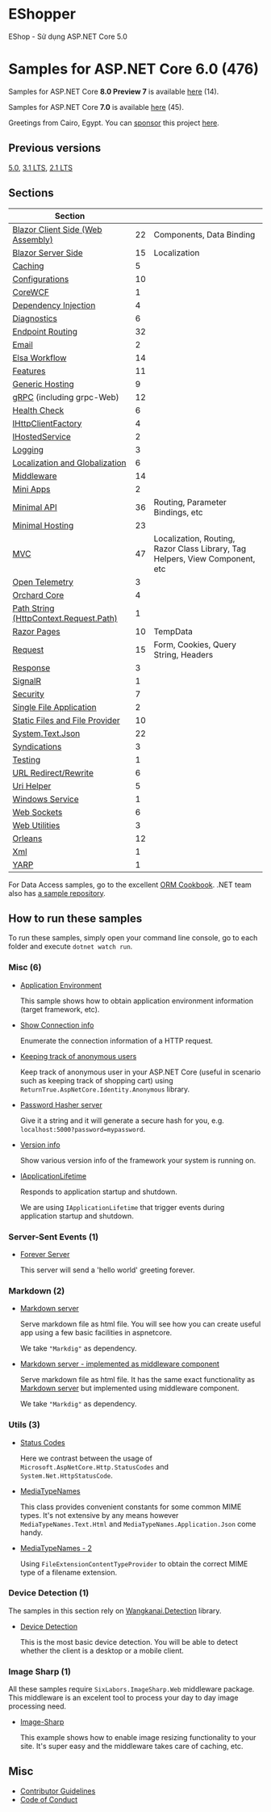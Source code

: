 # EShopper
EShop - Sử dụng ASP.NET Core 5.0 
# Samples for ASP.NET Core 6.0 (476)

Samples for ASP.NET Core **8.0 Preview 7** is available [here](/projects/.net8) (14).

Samples for ASP.NET Core **7.0** is available [here](/projects/.net7) (45).

Greetings from Cairo, Egypt. You can [sponsor](https://github.com/sponsors/dodyg) this project [here](https://github.com/sponsors/dodyg). 

## Previous versions

[5.0](https://github.com/dodyg/practical-aspnetcore/tree/net5.0/), [3.1 LTS](https://github.com/dodyg/practical-aspnetcore/tree/3.1-LTS/), [2.1 LTS](https://github.com/dodyg/practical-aspnetcore/tree/2.1-LTS)

## Sections

| Section                                                         |     |                                                                              |
| --------------------------------------------------------------- | --- | ---------------------------------------------------------------------------- |
| [Blazor Client Side (Web Assembly)](/projects/blazor/README.md) | 22  | Components, Data Binding                                                     |
| [Blazor Server Side](/projects/blazor-ss)                       | 15  | Localization                                                                 |
| [Caching](/projects/caching)                                    | 5   |                                                                              |
| [Configurations](/projects/configurations)                      | 10  |                                                                              |
| [CoreWCF](/projects/corewcf)                                    | 1   |                                                                              |
| [Dependency Injection](/projects/dependency-injection/)         | 4   |                                                                              |
| [Diagnostics](/projects/diagnostics)                            | 6   |                                                                              |
| [Endpoint Routing](/projects/endpoint-routing)                  | 32  |                                                                              |
| [Email](/projects/mailkit)                                      | 2   |                                                                              |
| [Elsa Workflow](/projects/elsa)                                 | 14  |                                                                              |
| [Features](/projects/features)                                  | 11  |                                                                              |
| [Generic Hosting](/projects/generic-host)                       | 9   |                                                                              |
| [gRPC](/projects/grpc) (including grpc-Web)                     | 12  |                                                                              |
| [Health Check](/projects/health-check)                          | 6   |                                                                              |
| [IHttpClientFactory](/projects/httpclientfactory)               | 4   |                                                                              |
| [IHostedService](/projects/ihosted-service)                     | 2   |                                                                              |
| [Logging](/projects/logging)                                    | 3   |                                                                              |
| [Localization and Globalization](/projects/localization)        | 6   |                                                                              |
| [Middleware](/projects/middleware)                              | 14  |                                                                              |
| [Mini Apps](/projects/mini)                                     | 2   |                                                                              |
| [Minimal API](/projects/minimal-api)                            | 36  | Routing, Parameter Bindings, etc                                             |
| [Minimal Hosting](/projects/minimal-hosting)                    | 23  |                                                                              |
| [MVC](/projects/mvc)                                            | 47  | Localization, Routing, Razor Class Library, Tag Helpers, View Component, etc |
| [Open Telemetry](/projects/open-telemetry/)                     | 3   |                                                                              |
| [Orchard Core](/projects/orchard-core)                          | 4   |                                                                              |
| [Path String (HttpContext.Request.Path)](/projects/path-string) | 1   |                                                                              |
| [Razor Pages](/projects/razor-pages)                            | 10  | TempData                                                                     |
| [Request](/projects/request)                                    | 15  | Form, Cookies, Query String, Headers                                         |
| [Response](/projects/response)                                  | 3   |                                                                              |
| [SignalR](/projects/signalr)                                    | 1   |                                                                              |
| [Security](/projects/security)                                  | 7   |                                                                              |
| [Single File Application](/projects/sfa)                        | 2   |                                                                              |
| [Static Files and File Provider](/projects/file-provider)       | 10  |                                                                              |
| [System.Text.Json](/projects/json)                              | 22  |                                                                              |
| [Syndications](/projects/syndications)                          | 3   |                                                                              |
| [Testing](/projects/testing)                                    | 1   |                                                                              |
| [URL Redirect/Rewrite](/projects/rewrite)                       | 6   |                                                                              |
| [Uri Helper](/projects/uri-helper)                              | 5   |                                                                              |
| [Windows Service](/projects/windows-service)                    | 1   |                                                                              |
| [Web Sockets](/projects/web-sockets)                            | 6   |                                                                              |
| [Web Utilities](/projects/web-utilities)                        | 3   |                                                                              |
| [Orleans](/projects/orleans)                                    | 12  |                                                                              |
| [Xml](/projects/xml)                                            | 1   |                                                                              |
| [YARP](/projects/yarp)                                          | 1   |                                                                              |

For Data Access samples, go to the excellent [ORM Cookbook](https://github.com/Grauenwolf/DotNet-ORM-Cookbook). .NET team also has [a sample repository](https://github.com/dotnet/samples).

## How to run these samples

To run these samples, simply open your command line console, go to each folder and execute `dotnet watch run`.

### Misc (6)

-   [Application Environment](/projects/application-environment)

    This sample shows how to obtain application environment information (target framework, etc).

-   [Show Connection info](/projects/connection-info)

    Enumerate the connection information of a HTTP request.

-   [Keeping track of anonymous users](/projects/anonymous-id)

    Keep track of anonymous user in your ASP.NET Core (useful in scenario such as keeping track of shopping cart) using `ReturnTrue.AspNetCore.Identity.Anonymous` library.

-   [Password Hasher server](/projects/password-hasher)

    Give it a string and it will generate a secure hash for you, e.g. `localhost:5000?password=mypassword`.

-   [Version info](/projects/version)

    Show various version info of the framework your system is running on.

-   [IApplicationLifetime](/projects/i-application-lifetime)

    Responds to application startup and shutdown.

    We are using `IApplicationLifetime` that trigger events during application startup and shutdown.

### Server-Sent Events (1)

-   [Forever Server](/projects/sse)

    This server will send a 'hello world' greeting forever.

### Markdown (2)

-   [Markdown server](/projects/markdown-server)

    Serve markdown file as html file. You will see how you can create useful app using a few basic facilities in aspnetcore.

    We take `"Markdig"` as dependency.

-   [Markdown server - implemented as middleware component](/projects/markdown-server-middleware)

    Serve markdown file as html file. It has the same exact functionality as [Markdown server](/projects/markdown-server) but implemented using middleware component.

    We take `"Markdig"` as dependency.

### Utils (3)

-   [Status Codes](/projects/utils/http-status-codes)

    Here we contrast between the usage of `Microsoft.AspNetCore.Http.StatusCodes` and `System.Net.HttpStatusCode`.

-   [MediaTypeNames](/projects/utils/media-type-names)

    This class provides convenient constants for some common MIME types. It's not extensive by any means however `MediaTypeNames.Text.Html` and `MediaTypeNames.Application.Json` come handy.

-   [MediaTypeNames - 2](/projects/utils/media-type-names-2)

    Using `FileExtensionContentTypeProvider` to obtain the correct MIME type of a filename extension.

### Device Detection (1)

The samples in this section rely on [Wangkanai.Detection](https://github.com/wangkanai/Detection) library.

-   [Device Detection](/projects/device-detection)

    This is the most basic device detection. You will be able to detect whether the client is a desktop or a mobile client.

### Image Sharp (1)

All these samples require `SixLabors.ImageSharp.Web` middleware package. This middleware is an excelent tool to process your day to day image processing need.

-   [Image-Sharp](/projects/image-sharp)

    This example shows how to enable image resizing functionality to your site. It's super easy and the middleware takes care of caching, etc.

## Misc

-   [Contributor Guidelines](https://github.com/dodyg/practical-aspnetcore/blob/master/CONTRIBUTING.md)
-   [Code of Conduct](https://github.com/dodyg/practical-aspnetcore/blob/master/CODE_OF_CONDUCT.md)
